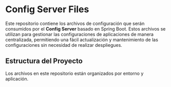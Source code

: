 # Config Server Files

Este repositorio contiene los archivos de configuración que serán consumidos por el **Config Server** basado en Spring Boot. Estos archivos se utilizan para gestionar las configuraciones de aplicaciones de manera centralizada, permitiendo una fácil actualización y mantenimiento de las configuraciones sin necesidad de realizar despliegues.

## Estructura del Proyecto

Los archivos en este repositorio están organizados por entorno y aplicación.

